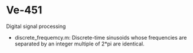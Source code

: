 # Ve-451
Digital signal processing

- discrete_frequemcy.m: Discrete-time sinusoids whose frequencies are separated by an integer multiple of 2\*pi are identical.
